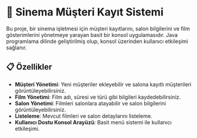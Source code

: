 # 🎥 Sinema Müşteri Kayıt Sistemi

Bu proje, bir sinema işletmesi için müşteri kayıtlarını, salon bilgilerini ve film gösterimlerini yönetmeye yarayan basit bir konsol uygulamasıdır. Java programlama dilinde geliştirilmiş olup, konsol üzerinden kullanıcı etkileşimi sağlanır.

## 📋 Özellikler
- **Müşteri Yönetimi**: Yeni müşteriler ekleyebilir ve salona kayıtlı müşterileri görüntüleyebilirsiniz.
- **Film Yönetimi**: Film adı, süresi ve türü gibi bilgileri kaydedebilirsiniz.
- **Salon Yönetimi**: Filmleri salonlara atayabilir ve salon bilgilerini görüntüleyebilirsiniz.
- **Listeleme**: Mevcut filmleri ve salon detaylarını listeleme.
- **Kullanıcı Dostu Konsol Arayüzü**: Basit menü sistemi ile kullanıcı etkileşimi.
